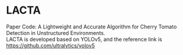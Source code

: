 # LACTA
Paper Code: A Lightweight and Accurate Algorithm for Cherry Tomato Detection in Unstructured Environments.  
LACTA is developed based on YOLOv5, and the reference link is https://github.com/ultralytics/yolov5
